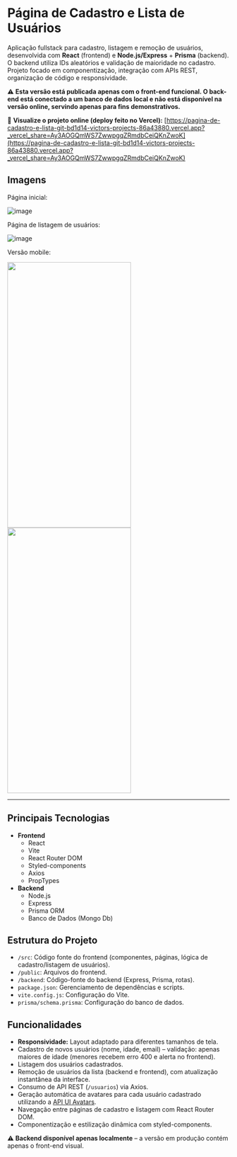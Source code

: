 # Página de Cadastro e Lista de Usuários

Aplicação fullstack para cadastro, listagem e remoção de usuários, desenvolvida com **React** (frontend) e **Node.js/Express** + **Prisma** (backend). O backend utiliza IDs aleatórios e validação de maioridade no cadastro. Projeto focado em componentização, integração com APIs REST, organização de código e responsividade.

⚠️ **Esta versão está publicada apenas com o front-end funcional. O back-end está conectado a um banco de dados local e não está disponível na versão online, servindo apenas para fins demonstrativos.**  

🔗 **Visualize o projeto online (deploy feito no Vercel):** [https://pagina-de-cadastro-e-lista-git-bd1d14-victors-projects-86a43880.vercel.app?_vercel_share=Ay3AOGQmWS7ZwwpgqZRmdbCeiQKnZwoK](https://pagina-de-cadastro-e-lista-git-bd1d14-victors-projects-86a43880.vercel.app?_vercel_share=Ay3AOGQmWS7ZwwpgqZRmdbCeiQKnZwoK)


## Imagens

Página inicial:

![image](https://github.com/user-attachments/assets/b61edd49-c601-4f0d-bf6d-1cc1c319f2c5)

Página de listagem de usuários:

![image](https://github.com/user-attachments/assets/fc8ded9a-c419-4863-9a55-2255271d5e11)


Versão mobile:

<img src="https://github.com/user-attachments/assets/57e2c81c-ca16-445c-a964-a196fdcb5536" height="600" width="280"> <img src=https://github.com/user-attachments/assets/b8b0e4fc-9662-4ee0-b811-8b3ecf9bb9fe height="600" width="280">

---

## Principais Tecnologias

- **Frontend**
  - React
  - Vite
  - React Router DOM
  - Styled-components
  - Axios
  - PropTypes
- **Backend**
  - Node.js
  - Express
  - Prisma ORM
  - Banco de Dados (Mongo Db)

## Estrutura do Projeto

- `/src`: Código fonte do frontend (componentes, páginas, lógica de cadastro/listagem de usuários).
- `/public`: Arquivos do frontend.
- `/backend`: Código-fonte do backend (Express, Prisma, rotas).
- `package.json`: Gerenciamento de dependências e scripts.
- `vite.config.js`: Configuração do Vite.
- `prisma/schema.prisma`: Configuração do banco de dados.

## Funcionalidades

- **Responsividade:** Layout adaptado para diferentes tamanhos de tela.
- Cadastro de novos usuários (nome, idade, email) – validação: apenas maiores de idade (menores recebem erro 400 e alerta no frontend).
- Listagem dos usuários cadastrados.
- Remoção de usuários da lista (backend e frontend), com atualização instantânea da interface.
- Consumo de API REST (`/usuarios`) via Axios.
- Geração automática de avatares para cada usuário cadastrado utilizando a [API UI Avatars](https://ui-avatars.com/).
- Navegação entre páginas de cadastro e listagem com React Router DOM.
- Componentização e estilização dinâmica com styled-components.
  
⚠️ **Backend disponível apenas localmente** – a versão em produção contém apenas o front-end visual.

